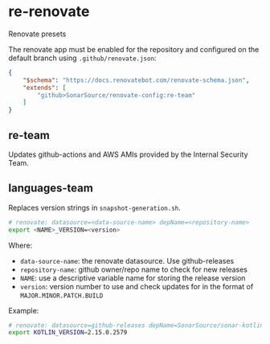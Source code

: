 # re-renovate
Renovate presets

The renovate app must be enabled for the repository and configured on the default branch using `.github/renovate.json`:
```json
{
    "$schema": "https://docs.renovatebot.com/renovate-schema.json",
    "extends": [
        "github>SonarSource/renovate-config:re-team"
    ]
}
```

## re-team

Updates github-actions and AWS AMIs provided by the Internal Security Team.

## languages-team

Replaces version strings in `snapshot-generation.sh`.

```bash
# renovate: datasource=<data-source-name> depName=<repository-name>
export <NAME>_VERSION=<version>
```
Where:
- `data-source-name`: the renovate datasource. Use github-releases
- `repository-name`: github owner/repo name to check for new releases
- `NAME`: use a descriptive variable name for storing the release version
- `version`: version number to use and check updates for in the format of `MAJOR.MINOR.PATCH.BUILD`

Example:
```bash
# renovate: datasource=github-releases depName=SonarSource/sonar-kotlin
export KOTLIN_VERSION=2.15.0.2579
```
